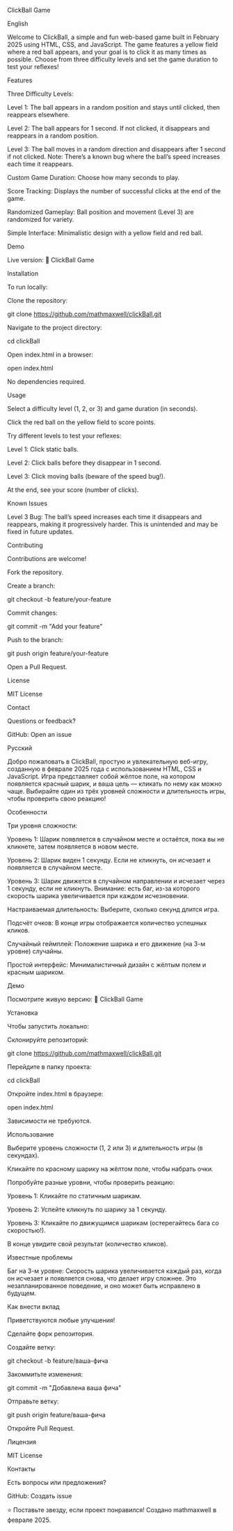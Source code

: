 ClickBall Game



English

Welcome to ClickBall, a simple and fun web-based game built in February 2025 using HTML, CSS, and JavaScript. The game features a yellow field where a red ball appears, and your goal is to click it as many times as possible. Choose from three difficulty levels and set the game duration to test your reflexes!

Features





Three Difficulty Levels:





Level 1: The ball appears in a random position and stays until clicked, then reappears elsewhere.



Level 2: The ball appears for 1 second. If not clicked, it disappears and reappears in a random position.



Level 3: The ball moves in a random direction and disappears after 1 second if not clicked. Note: There’s a known bug where the ball’s speed increases each time it reappears.



Custom Game Duration: Choose how many seconds to play.



Score Tracking: Displays the number of successful clicks at the end of the game.



Randomized Gameplay: Ball position and movement (Level 3) are randomized for variety.



Simple Interface: Minimalistic design with a yellow field and red ball.

Demo

Live version:
🔗 ClickBall Game

Installation

To run locally:





Clone the repository:

git clone https://github.com/mathmaxwell/clickBall.git



Navigate to the project directory:

cd clickBall



Open index.html in a browser:

open index.html

No dependencies required.

Usage





Select a difficulty level (1, 2, or 3) and game duration (in seconds).



Click the red ball on the yellow field to score points.



Try different levels to test your reflexes:





Level 1: Click static balls.



Level 2: Click balls before they disappear in 1 second.



Level 3: Click moving balls (beware of the speed bug!).



At the end, see your score (number of clicks).

Known Issues





Level 3 Bug: The ball’s speed increases each time it disappears and reappears, making it progressively harder. This is unintended and may be fixed in future updates.

Contributing

Contributions are welcome!





Fork the repository.



Create a branch:

git checkout -b feature/your-feature



Commit changes:

git commit -m "Add your feature"



Push to the branch:

git push origin feature/your-feature



Open a Pull Request.

License

MIT License

Contact

Questions or feedback?





GitHub: Open an issue



Русский

Добро пожаловать в ClickBall, простую и увлекательную веб-игру, созданную в феврале 2025 года с использованием HTML, CSS и JavaScript. Игра представляет собой жёлтое поле, на котором появляется красный шарик, и ваша цель — кликать по нему как можно чаще. Выбирайте один из трёх уровней сложности и длительность игры, чтобы проверить свою реакцию!

Особенности





Три уровня сложности:





Уровень 1: Шарик появляется в случайном месте и остаётся, пока вы не кликнете, затем появляется в новом месте.



Уровень 2: Шарик виден 1 секунду. Если не кликнуть, он исчезает и появляется в случайном месте.



Уровень 3: Шарик движется в случайном направлении и исчезает через 1 секунду, если не кликнуть. Внимание: есть баг, из-за которого скорость шарика увеличивается при каждом исчезновении.



Настраиваемая длительность: Выберите, сколько секунд длится игра.



Подсчёт очков: В конце игры отображается количество успешных кликов.



Случайный геймплей: Положение шарика и его движение (на 3-м уровне) случайны.



Простой интерфейс: Минималистичный дизайн с жёлтым полем и красным шариком.

Демо

Посмотрите живую версию:
🔗 ClickBall Game

Установка

Чтобы запустить локально:





Склонируйте репозиторий:

git clone https://github.com/mathmaxwell/clickBall.git



Перейдите в папку проекта:

cd clickBall



Откройте index.html в браузере:

open index.html

Зависимости не требуются.

Использование





Выберите уровень сложности (1, 2 или 3) и длительность игры (в секундах).



Кликайте по красному шарику на жёлтом поле, чтобы набрать очки.



Попробуйте разные уровни, чтобы проверить реакцию:





Уровень 1: Кликайте по статичным шарикам.



Уровень 2: Успейте кликнуть по шарику за 1 секунду.



Уровень 3: Кликайте по движущимся шарикам (остерегайтесь бага со скоростью!).



В конце увидите свой результат (количество кликов).

Известные проблемы





Баг на 3-м уровне: Скорость шарика увеличивается каждый раз, когда он исчезает и появляется снова, что делает игру сложнее. Это незапланированное поведение, и оно может быть исправлено в будущем.

Как внести вклад

Приветствуются любые улучшения!





Сделайте форк репозитория.



Создайте ветку:

git checkout -b feature/ваша-фича



Закоммитьте изменения:

git commit -m "Добавлена ваша фича"



Отправьте ветку:

git push origin feature/ваша-фича



Откройте Pull Request.

Лицензия

MIT License

Контакты

Есть вопросы или предложения?





GitHub: Создать issue



⭐ Поставьте звезду, если проект понравился!
Создано mathmaxwell в феврале 2025.
